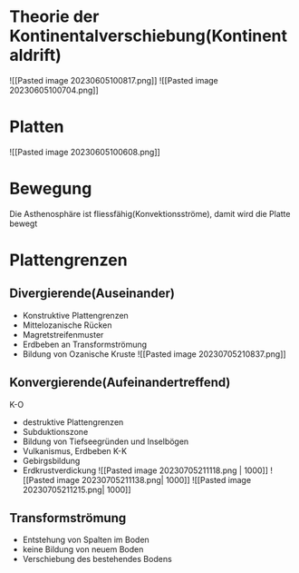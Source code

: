 # Theorie der Kontinentalverschiebung(Kontinentaldrift)
![[Pasted image 20230605100817.png]]
![[Pasted image 20230605100704.png]]

# Platten

![[Pasted image 20230605100608.png]]

# Bewegung 

Die Asthenosphäre ist fliessfähig(Konvektionsströme), damit wird die Platte bewegt

# Plattengrenzen

## Divergierende(Auseinander)
- Konstruktive Plattengrenzen
- Mittelozanische Rücken
- Magretstreifenmuster
- Erdbeben an Transformströmung
- Bildung von Ozanische Kruste
![[Pasted image 20230705210837.png]]

## Konvergierende(Aufeinandertreffend)
K-O
- destruktive Plattengrenzen
- Subduktionszone
- Bildung von Tiefseegründen und Inselbögen
- Vulkanismus, Erdbeben
K-K
- Gebirgsbildung 
- Erdkrustverdickung
![[Pasted image 20230705211118.png | 1000]]
![[Pasted image 20230705211138.png| 1000]]
![[Pasted image 20230705211215.png| 1000]]

## Transformströmung
- Entstehung von Spalten im Boden
- keine Bildung von neuem Boden
- Verschiebung des bestehendes Bodens
